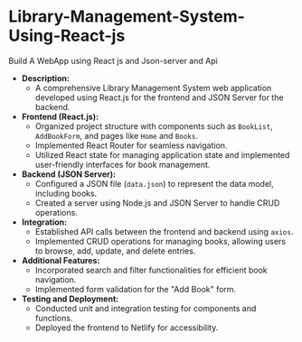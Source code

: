 # Library-Management-System-Using-React-js
Build A WebApp using React js and Json-server and Api
- **Description:**
  - A comprehensive Library Management System web application developed using React.js for the frontend and JSON Server for the backend.
- **Frontend (React.js):**
  - Organized project structure with components such as `BookList`, `AddBookForm`, and pages like `Home` and `Books`.
  - Implemented React Router for seamless navigation.
  - Utilized React state for managing application state and implemented user-friendly interfaces for book management.
- **Backend (JSON Server):**
  - Configured a JSON file (`data.json`) to represent the data model, including books.
  - Created a server using Node.js and JSON Server to handle CRUD operations.
- **Integration:**
  - Established API calls between the frontend and backend using `axios`.
  - Implemented CRUD operations for managing books, allowing users to browse, add, update, and delete entries.
- **Additional Features:**
  - Incorporated search and filter functionalities for efficient book navigation.
  - Implemented form validation for the "Add Book" form.
- **Testing and Deployment:**
  - Conducted unit and integration testing for components and functions.
  - Deployed the frontend to Netlify for accessibility.

